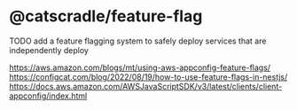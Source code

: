 # @catscradle/feature-flag

TODO add a feature flagging system to safely deploy services that are
independently deploy

<https://aws.amazon.com/blogs/mt/using-aws-appconfig-feature-flags/>
<https://configcat.com/blog/2022/08/19/how-to-use-feature-flags-in-nestjs/>
<https://docs.aws.amazon.com/AWSJavaScriptSDK/v3/latest/clients/client-appconfig/index.html>
